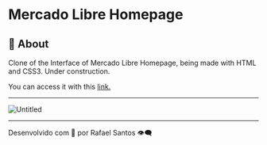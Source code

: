 # Mercado Libre Homepage

## 📖 About

Clone of the Interface of Mercado Libre Homepage, being made with HTML and CSS3.
Under construction.

You can access it with this [link.](https://mercadolivre-rhuanbello.vercel.app/)

---

![Untitled](https://i.imgur.com/5jSS0sJ.png)

---

Desenvolvido com 💛 por Rafael Santos 👁️‍🗨️
